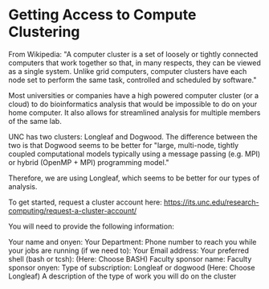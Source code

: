 # Getting Access to Compute Clustering

From Wikipedia:
"A computer cluster is a set of loosely or tightly connected computers that work together so that, in many respects, they can be viewed as a single system. Unlike grid computers, computer clusters have each node set to perform the same task, controlled and scheduled by software."

Most universities or companies have a high powered computer cluster (or a cloud) to do bioinformatics analysis that would be impossible to do on your home computer. It also allows for streamlined analysis for multiple members of the same lab.

UNC has two clusters: Longleaf and Dogwood.
The difference between the two is that Dogwood seems to be better for "large, multi-node, tightly coupled computational models typically using a message passing (e.g. MPI) or hybrid (OpenMP + MPI) programming model."

Therefore, we are using Longleaf, which seems to be better for our types of analysis.

To get started, request a cluster account here:
https://its.unc.edu/research-computing/request-a-cluster-account/

You will need to provide the following information:


Your name and onyen:
Your Department:
Phone number to reach you while your jobs are running (if we need to):
Your Email address:
Your preferred shell (bash or tcsh): (Here: Choose BASH)
Faculty sponsor name:
Faculty sponsor onyen:
Type of subscription: Longleaf or dogwood (Here: Choose Longleaf)
A description of the type of work you will do on the cluster
